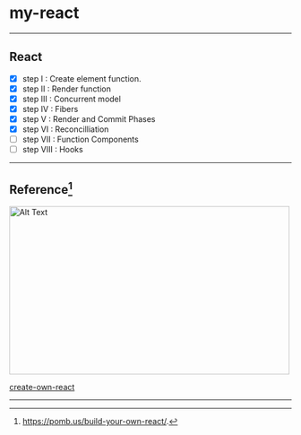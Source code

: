 # my-react

---

## React

- [x] step I : Create element function.
- [x] step II : Render function
- [x] step III : Concurrent model
- [x] step IV : Fibers
- [x] step V : Render and Commit Phases
- [x] step VI : Reconcilliation
- [ ] step VII : Function Components
- [ ] step VIII : Hooks

---

## Reference[^1]

<img src="https://www.freecodecamp.org/news/content/images/size/w2000/2021/06/Ekran-Resmi-2019-11-18-18.08.13.png" alt="Alt Text" style="width:500px; height:300px;">

[create-own-react](https://pomb.us/build-your-own-react/)

---

[^1]: https://pomb.us/build-your-own-react/.
